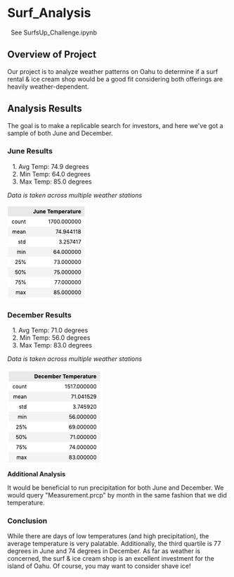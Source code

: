 # Surf_Analysis
&nbsp;&nbsp;See SurfsUp_Challenge.ipynb

## Overview of Project
Our project is to analyze weather patterns on Oahu to determine if a surf rental & ice cream shop would be a good fit considering both offerings are heavily weather-dependent.  

## Analysis Results
The goal is to make a replicable search for investors, and here we've got a sample of both June and December.

### June Results

&nbsp;&nbsp; 1. Avg Temp:  74.9 degrees <br>
&nbsp;&nbsp; 2. Min Temp:  64.0 degrees <br>
&nbsp;&nbsp; 3. Max Temp:  85.0 degrees <br>

*Data is taken across multiple weather stations*

![Alt text](https://github.com/Goddard310/Surf_Analysis/blob/main/Surf%20June%20Temp.png)

### December Results

&nbsp;&nbsp; 1. Avg Temp:  71.0 degrees <br>
&nbsp;&nbsp; 2. Min Temp:  56.0 degrees <br>
&nbsp;&nbsp; 3. Max Temp:  83.0 degrees <br>

*Data is taken across multiple weather stations*

![Alt text](https://github.com/Goddard310/Surf_Analysis/blob/main/Surf%20Dec%20Temp.png)

**Additional Analysis** <br>

It would be beneficial to run precipitation for both June and December.  We would query "Measurement.prcp" by month in the same fashion that we did temperature.  

### Conclusion
While there are days of low temperatures (and high precipitation), the average temperature is very palatable.  Additionally, the third quartile is 77 degrees in June and 74 degrees in December.  As far as weather is concerned, the surf & ice cream shop is an excellent investment for the island of Oahu.  Of course, you may want to consider shave ice! 

